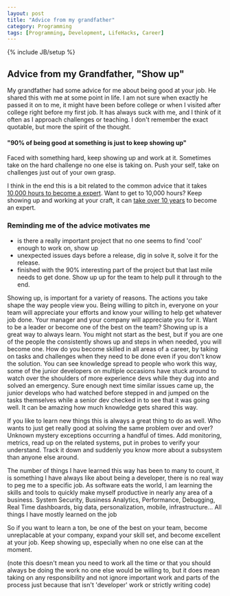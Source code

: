 ```yaml
---
layout: post
title: "Advice from my grandfather"
category: Programming
tags: [Programming, Development, LifeHacks, Career]
---
```

{% include JB/setup %}

## Advice from my Grandfather, "Show up"

My grandfather had some advice for me about being good at your job. He shared this with me at some point in life. I am not sure when exactly he passed it on to me, it might have been before college or when I visited after college right before my first job. It has always suck with me, and I think of it often as I approach challenges or teaching. I don't remember the exact quotable, but more the spirit of the thought.

#### "90% of being good at something is just to keep showing up"

Faced with something hard, keep showing up and work at it. Sometimes take on the hard challenge no one else is taking on. Push your self, take on challenges just out of your own grasp.

I think in the end this is a bit related to the common advice that it takes [10,000 hours to become a expert](http://en.wikipedia.org/wiki/Outliers_%28book%29). Want to get to 10,000 hours? Keep showing up and working at your craft, it can [take over 10 years](http://www.newyorker.com/online/blogs/sportingscene/2013/08/psychology-ten-thousand-hour-rule-complexity.html) to become an expert.

### Reminding me of the advice motivates me

* is there a really important project that no one seems to find 'cool' enough to work on, show up
* unexpected issues days before a release, dig in solve it, solve it for the release.
* finished with the 90% interesting part of the project but that last mile needs to get done. Show up up for the team to help pull it through to the end.

Showing up, is important for a variety of reasons. The actions you take shape the way people view you. Being willing to pitch in, everyone on your team will appreciate your efforts and know your willing to help get whatever job done. Your manager and your company will appreciate you for it. Want to be a leader or become one of the best on the team? Showing up is a great way to always learn. You might not start as the best, but if you are one of the people the consistently shows up and steps in when needed, you will become one. How do you become skilled in all areas of a career, by taking on tasks and challenges when they need to be done even if you don't know the solution. You can see knowledge spread to people who work this way, some of the junior developers on multiple occasions have stuck around to watch over the shoulders of more experience devs while they dug into and solved an emergency. Sure enough next time similar issues came up, the junior develops who had watched before stepped in and jumped on the tasks themselves while a senior dev checked in to see that it was going well. It can be amazing how much knowledge gets shared this way.

If you like to learn new things this is always a great thing to do as well. Who wants to just get really good at solving the same problem over and over? Unknown mystery exceptions occurring a handful of times. Add monitoring, metrics, read up on the related systems, put in probes to verify your understand. Track it down and suddenly you know more about a subsystem than anyone else around. 

The number of things I have learned this way has been to many to count, it is something I have always like about being a developer, there is no real way to peg me to a specific job. As software eats the world, I am learning the skills and tools to quickly make myself productive in nearly any area of a business. System Security, Business Analytics, Performance,  Debugging, Real Time dashboards, big data, personalization, mobile, infrastructure... All things I have mostly learned on the job

So if you want to learn a ton, be one of the best on your team, become unreplacable at your company, expand your skill set, and become excellent at your job. Keep showing up, especially when no one else can at the moment.

(note this doesn't mean you need to work all the time or that you should always be doing the work no one else would be willing to, but it does mean taking on any responsibility and not ignore important work and parts of the process just because that isn't 'developer' work or strictly writing code)
